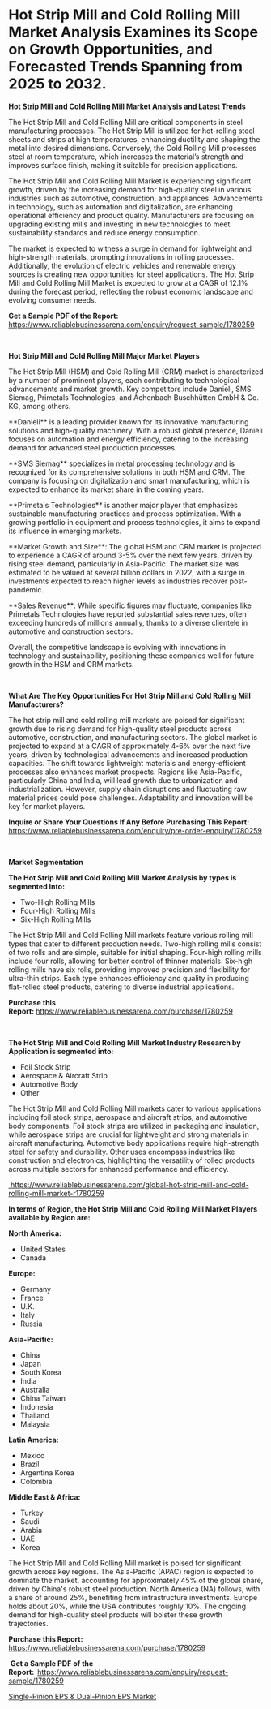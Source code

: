 <p><h1>Hot Strip Mill and Cold Rolling Mill Market Analysis Examines its Scope on Growth Opportunities, and Forecasted Trends Spanning from 2025 to 2032.</h1></p><p><strong>Hot Strip Mill and Cold Rolling Mill Market Analysis and Latest Trends</strong></p>
<p><p>The Hot Strip Mill and Cold Rolling Mill are critical components in steel manufacturing processes. The Hot Strip Mill is utilized for hot-rolling steel sheets and strips at high temperatures, enhancing ductility and shaping the metal into desired dimensions. Conversely, the Cold Rolling Mill processes steel at room temperature, which increases the material’s strength and improves surface finish, making it suitable for precision applications.</p><p>The Hot Strip Mill and Cold Rolling Mill Market is experiencing significant growth, driven by the increasing demand for high-quality steel in various industries such as automotive, construction, and appliances. Advancements in technology, such as automation and digitalization, are enhancing operational efficiency and product quality. Manufacturers are focusing on upgrading existing mills and investing in new technologies to meet sustainability standards and reduce energy consumption.</p><p>The market is expected to witness a surge in demand for lightweight and high-strength materials, prompting innovations in rolling processes. Additionally, the evolution of electric vehicles and renewable energy sources is creating new opportunities for steel applications. The Hot Strip Mill and Cold Rolling Mill Market is expected to grow at a CAGR of 12.1% during the forecast period, reflecting the robust economic landscape and evolving consumer needs.</p></p>
<p><strong>Get a Sample PDF of the Report:&nbsp;</strong> <a href="https://www.reliablebusinessarena.com/enquiry/request-sample/1780259?utm_campaign=2514&utm_medium=2&utm_source=Github&utm_content=ia&utm_term=25032025&utm_id=hot-strip-mill-and-cold-rolling-mill">https://www.reliablebusinessarena.com/enquiry/request-sample/1780259</a></p>
<p>&nbsp;</p>
<p><strong>Hot Strip Mill and Cold Rolling Mill Major Market Players</strong></p>
<p><p>The Hot Strip Mill (HSM) and Cold Rolling Mill (CRM) market is characterized by a number of prominent players, each contributing to technological advancements and market growth. Key competitors include Danieli, SMS Siemag, Primetals Technologies, and Achenbach Buschhütten GmbH & Co. KG, among others. </p><p>**Danieli** is a leading provider known for its innovative manufacturing solutions and high-quality machinery. With a robust global presence, Danieli focuses on automation and energy efficiency, catering to the increasing demand for advanced steel production processes. </p><p>**SMS Siemag** specializes in metal processing technology and is recognized for its comprehensive solutions in both HSM and CRM. The company is focusing on digitalization and smart manufacturing, which is expected to enhance its market share in the coming years.</p><p>**Primetals Technologies** is another major player that emphasizes sustainable manufacturing practices and process optimization. With a growing portfolio in equipment and process technologies, it aims to expand its influence in emerging markets.</p><p>**Market Growth and Size**: The global HSM and CRM market is projected to experience a CAGR of around 3-5% over the next few years, driven by rising steel demand, particularly in Asia-Pacific. The market size was estimated to be valued at several billion dollars in 2022, with a surge in investments expected to reach higher levels as industries recover post-pandemic.</p><p>**Sales Revenue**: While specific figures may fluctuate, companies like Primetals Technologies have reported substantial sales revenues, often exceeding hundreds of millions annually, thanks to a diverse clientele in automotive and construction sectors.</p><p>Overall, the competitive landscape is evolving with innovations in technology and sustainability, positioning these companies well for future growth in the HSM and CRM markets.</p></p>
<p>&nbsp;</p>
<p><strong>What Are The Key Opportunities For Hot Strip Mill and Cold Rolling Mill Manufacturers?</strong></p>
<p><p>The hot strip mill and cold rolling mill markets are poised for significant growth due to rising demand for high-quality steel products across automotive, construction, and manufacturing sectors. The global market is projected to expand at a CAGR of approximately 4-6% over the next five years, driven by technological advancements and increased production capacities. The shift towards lightweight materials and energy-efficient processes also enhances market prospects. Regions like Asia-Pacific, particularly China and India, will lead growth due to urbanization and industrialization. However, supply chain disruptions and fluctuating raw material prices could pose challenges. Adaptability and innovation will be key for market players.</p></p>
<p><strong>Inquire or Share Your Questions If Any Before Purchasing This Report:</strong> <a href="https://www.reliablebusinessarena.com/enquiry/pre-order-enquiry/1780259?utm_campaign=2514&utm_medium=2&utm_source=Github&utm_content=ia&utm_term=25032025&utm_id=hot-strip-mill-and-cold-rolling-mill">https://www.reliablebusinessarena.com/enquiry/pre-order-enquiry/1780259</a></p>
<p>&nbsp;</p>
<p><strong>Market Segmentation</strong></p>
<p><strong>The Hot Strip Mill and Cold Rolling Mill Market Analysis by types is segmented into:</strong></p>
<p><ul><li>Two-High Rolling Mills</li><li>Four-High Rolling Mills</li><li>Six-High Rolling Mills</li></ul></p>
<p><p>The Hot Strip Mill and Cold Rolling Mill markets feature various rolling mill types that cater to different production needs. Two-high rolling mills consist of two rolls and are simple, suitable for initial shaping. Four-high rolling mills include four rolls, allowing for better control of thinner materials. Six-high rolling mills have six rolls, providing improved precision and flexibility for ultra-thin strips. Each type enhances efficiency and quality in producing flat-rolled steel products, catering to diverse industrial applications.</p></p>
<p><strong>Purchase this Report:&nbsp;</strong><a href="https://www.reliablebusinessarena.com/purchase/1780259?utm_campaign=2514&utm_medium=2&utm_source=Github&utm_content=ia&utm_term=25032025&utm_id=hot-strip-mill-and-cold-rolling-mill">https://www.reliablebusinessarena.com/purchase/1780259</a></p>
<p>&nbsp;</p>
<p><strong>The Hot Strip Mill and Cold Rolling Mill Market Industry Research by Application is segmented into:</strong></p>
<p><ul><li>Foil Stock Strip</li><li>Aerospace & Aircraft Strip</li><li>Automotive Body</li><li>Other</li></ul></p>
<p><p>The Hot Strip Mill and Cold Rolling Mill markets cater to various applications including foil stock strips, aerospace and aircraft strips, and automotive body components. Foil stock strips are utilized in packaging and insulation, while aerospace strips are crucial for lightweight and strong materials in aircraft manufacturing. Automotive body applications require high-strength steel for safety and durability. Other uses encompass industries like construction and electronics, highlighting the versatility of rolled products across multiple sectors for enhanced performance and efficiency.</p></p>
<p><a href="https://www.reliablebusinessarena.com/global-hot-strip-mill-and-cold-rolling-mill-market-r1780259?utm_campaign=2514&utm_medium=2&utm_source=Github&utm_content=ia&utm_term=25032025&utm_id=hot-strip-mill-and-cold-rolling-mill">&nbsp;https://www.reliablebusinessarena.com/global-hot-strip-mill-and-cold-rolling-mill-market-r1780259</a></p>
<p><strong>In terms of Region, the Hot Strip Mill and Cold Rolling Mill Market Players available by Region are:</strong></p>
<p>
    <p> <strong> North America: </strong>
        <ul>
            <li>United States</li>
            <li>Canada</li>
        </ul>
        </p> 
    <p> <strong> Europe: </strong>
        <ul>
            <li>Germany</li>
            <li>France</li>
            <li>U.K.</li>
            <li>Italy</li>
            <li>Russia</li>
        </ul>
        </p> 
    <p> <strong> Asia-Pacific: </strong>
        <ul>
            <li>China</li>
            <li>Japan</li>
            <li>South Korea</li>
            <li>India</li>
            <li>Australia</li>
            <li>China Taiwan</li>
            <li>Indonesia</li>
            <li>Thailand</li>
            <li>Malaysia</li>
        </ul>
        </p> 
    <p> <strong> Latin America: </strong>
        <ul>
            <li>Mexico</li>
            <li>Brazil</li>
            <li>Argentina Korea</li>
            <li>Colombia</li>
        </ul>
        </p> 
    <p> <strong> Middle East & Africa: </strong>
        <ul>
            <li>Turkey</li>
            <li>Saudi</li>
            <li>Arabia</li>
            <li>UAE</li>
            <li>Korea</li>
        </ul>
    </p>
    </p>
<p><p>The Hot Strip Mill and Cold Rolling Mill market is poised for significant growth across key regions. The Asia-Pacific (APAC) region is expected to dominate the market, accounting for approximately 45% of the global share, driven by China's robust steel production. North America (NA) follows, with a share of around 25%, benefiting from infrastructure investments. Europe holds about 20%, while the USA contributes roughly 10%. The ongoing demand for high-quality steel products will bolster these growth trajectories.</p></p>
<p><strong>Purchase this Report: </strong><a href="https://www.reliablebusinessarena.com/purchase/1780259?utm_campaign=2514&utm_medium=2&utm_source=Github&utm_content=ia&utm_term=25032025&utm_id=hot-strip-mill-and-cold-rolling-mill">https://www.reliablebusinessarena.com/purchase/1780259</a></p>
<p>&nbsp;<strong>Get a Sample PDF of the Report:&nbsp;&nbsp;</strong><a href="https://www.reliablebusinessarena.com/enquiry/request-sample/1780259?utm_campaign=2514&utm_medium=2&utm_source=Github&utm_content=ia&utm_term=25032025&utm_id=hot-strip-mill-and-cold-rolling-mill">https://www.reliablebusinessarena.com/enquiry/request-sample/1780259</a></p>
<p><strong></strong></p>
<p><p><a href="https://github.com/manesros8/Market-Research-Report-List-1/blob/main/single-pinion-eps-dual-pinion-eps-market.md?utm_campaign=2514&utm_medium=2&utm_source=Github&utm_content=ia&utm_term=25032025&utm_id=hot-strip-mill-and-cold-rolling-mill">Single-Pinion EPS & Dual-Pinion EPS Market</a></p></p>